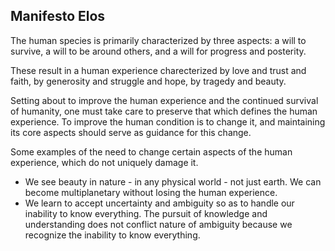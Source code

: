 Manifesto Elos
--------------

The human species is primarily characterized by three aspects: a will to survive, a will to be around others, and a will for progress and posterity.

These result in a human experience charecterized by love and trust and faith, by generosity and struggle and hope, by tragedy and beauty.

Setting about to improve the human experience and the continued survival of humanity, one must take care to preserve that which defines the human experience.  To improve the human condition is to change it, and maintaining its core aspects should serve as guidance for this change.

Some examples of the need to change certain aspects of the human experience, which do not uniquely damage it.
 * We see beauty in nature - in any physical world - not just earth. We can become multiplanetary without losing the human experience.
 * We learn to accept uncertainty and ambiguity so as to handle our inability to know everything. The pursuit of knowledge and understanding does not conflict nature of ambiguity because we recognize the inability to know everything.
